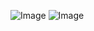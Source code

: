 
![Image](https://user-images.githubusercontent.com/88492493/166566368-f0486ac3-c53a-4872-9e34-db7eaf4ac470.jpg)
![Image](https://github.com/Dinujaya-Sandaruwan/Dinujaya-Sandaruwan/assets/88492493/0a2e76b6-42d6-4ab5-91d3-95deb0893bc5)

<!-- Addicted To          |  Programming
:-------------------------:|:-------------------------:
![](https://user-images.githubusercontent.com/88492493/166574667-b522bd67-5025-49d1-9279-3b2edef55671.gif)  |  ![](https://user-images.githubusercontent.com/88492493/166574209-b92f7828-2316-4ccc-a6ac-7def6f6756f2.gif) -->

